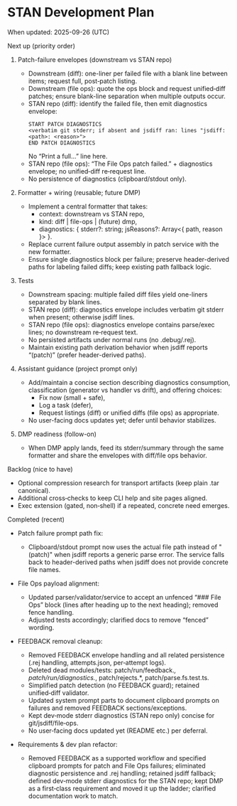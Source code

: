 # STAN Development Plan

When updated: 2025-09-26 (UTC)

Next up (priority order)

1. Patch-failure envelopes (downstream vs STAN repo)
   - Downstream (diff): one-liner per failed file with a blank line between items; request full, post‑patch listing.
   - Downstream (file ops): quote the ops block and request unified‑diff patches; ensure blank-line separation when multiple outputs occur.
   - STAN repo (diff): identify the failed file, then emit diagnostics envelope:
     ```
     START PATCH DIAGNOSTICS
     <verbatim git stderr; if absent and jsdiff ran: lines "jsdiff: <path>: <reason>">
     END PATCH DIAGNOSTICS
     ```
     No “Print a full…” line here.
   - STAN repo (file ops): “The File Ops patch failed.” + diagnostics envelope; no unified‑diff re‑request line.
   - No persistence of diagnostics (clipboard/stdout only).

2. Formatter + wiring (reusable; future DMP)
   - Implement a central formatter that takes:
     - context: downstream vs STAN repo,
     - kind: diff | file-ops | (future) dmp,
     - diagnostics: { stderr?: string; jsReasons?: Array<{ path, reason }> }.
   - Replace current failure output assembly in patch service with the new formatter.
   - Ensure single diagnostics block per failure; preserve header-derived paths for labeling failed diffs; keep existing path fallback logic.

3. Tests
   - Downstream spacing: multiple failed diff files yield one-liners separated by blank lines.
   - STAN repo (diff): diagnostics envelope includes verbatim git stderr when present; otherwise jsdiff lines.
   - STAN repo (file ops): diagnostics envelope contains parse/exec lines; no downstream re‑request text.
   - No persisted artifacts under normal runs (no .debug/.rej).
   - Maintain existing path derivation behavior when jsdiff reports “(patch)” (prefer header-derived paths).

4. Assistant guidance (project prompt only)
   - Add/maintain a concise section describing diagnostics consumption, classification (generator vs handler vs drift), and offering choices:
     - Fix now (small + safe),
     - Log a task (defer),
     - Request listings (diff) or unified diffs (file ops) as appropriate.
   - No user-facing docs updates yet; defer until behavior stabilizes.

5. DMP readiness (follow-on)
   - When DMP apply lands, feed its stderr/summary through the same formatter and share the envelopes with diff/file ops behavior.

Backlog (nice to have)

- Optional compression research for transport artifacts (keep plain .tar canonical).
- Additional cross‑checks to keep CLI help and site pages aligned.
- Exec extension (gated, non‑shell) if a repeated, concrete need emerges.

Completed (recent)

- Patch failure prompt path fix:
  - Clipboard/stdout prompt now uses the actual file path instead of "(patch)" when jsdiff reports a generic parse error. The service falls back to header-derived paths when jsdiff does not provide concrete file names.
- File Ops payload alignment:
  - Updated parser/validator/service to accept an unfenced “### File Ops” block (lines after heading up to the next heading); removed fence handling.
  - Adjusted tests accordingly; clarified docs to remove “fenced” wording.

- FEEDBACK removal cleanup:
  - Removed FEEDBACK envelope handling and all related persistence (.rej handling, attempts.json, per‑attempt logs).
  - Deleted dead modules/tests: patch/run/feedback._, patch/run/diagnostics._, patch/rejects.\*, patch/parse.fs.test.ts.
  - Simplified patch detection (no FEEDBACK guard); retained unified‑diff validator.
  - Updated system prompt parts to document clipboard prompts on failures and removed FEEDBACK sections/exceptions.
  - Kept dev‑mode stderr diagnostics (STAN repo only) concise for git/jsdiff/file‑ops.
  - No user‑facing docs updated yet (README etc.) per deferral.

- Requirements & dev plan refactor:
  - Removed FEEDBACK as a supported workflow and specified clipboard prompts for patch and File Ops failures; eliminated diagnostic persistence and .rej handling; retained jsdiff fallback; defined dev‑mode stderr diagnostics for the STAN repo; kept DMP as a first‑class requirement and moved it up the ladder; clarified documentation work to match.
